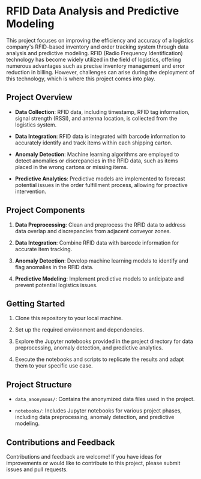 # RFID Data Analysis and Predictive Modeling

This project focuses on improving the efficiency and accuracy of a logistics company's RFID-based inventory and order tracking system through data analysis and predictive modeling. 
RFID (Radio Frequency Identification) technology has become widely utilized in the field of logistics, offering numerous advantages such as precise inventory management and error reduction in billing. 
However, challenges can arise during the deployment of this technology, which is where this project comes into play.

## Project Overview

- **Data Collection**: RFID data, including timestamp, RFID tag information, signal strength (RSSI), and antenna location, is collected from the logistics system.

- **Data Integration**: RFID data is integrated with barcode information to accurately identify and track items within each shipping carton.

- **Anomaly Detection**: Machine learning algorithms are employed to detect anomalies or discrepancies in the RFID data, such as items placed in the wrong cartons or missing items.

- **Predictive Analytics**: Predictive models are implemented to forecast potential issues in the order fulfillment process, allowing for proactive intervention.

## Project Components

1. **Data Preprocessing**: Clean and preprocess the RFID data to address data overlap and discrepancies from adjacent conveyor zones.

2. **Data Integration**: Combine RFID data with barcode information for accurate item tracking.

3. **Anomaly Detection**: Develop machine learning models to identify and flag anomalies in the RFID data.

4. **Predictive Modeling**: Implement predictive models to anticipate and prevent potential logistics issues.

## Getting Started

1. Clone this repository to your local machine.

2. Set up the required environment and dependencies.

3. Explore the Jupyter notebooks provided in the project directory for data preprocessing, anomaly detection, and predictive analytics.

4. Execute the notebooks and scripts to replicate the results and adapt them to your specific use case.

## Project Structure

- `data_anonymous/`: Contains the anonymized data files used in the project.

- `notebooks/`: Includes Jupyter notebooks for various project phases, including data preprocessing, anomaly detection, and predictive modeling.


## Contributions and Feedback

Contributions and feedback are welcome! If you have ideas for improvements or would like to contribute to this project, please submit issues and pull requests.
